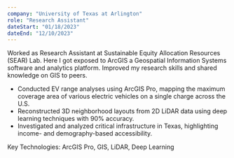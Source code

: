 ```yaml
---
company: "University of Texas at Arlington"
role: "Research Assistant"
dateStart: "01/18/2023"
dateEnd: "12/10/2023"
---
```


Worked as Research Assistant at Sustainable Equity Allocation Resources (SEAR) Lab. Here I got exposed to ArcGIS a Geospatial Information Systems software and analytics platform. Improved my research skills and shared knowledge on GIS to peers.

- Conducted EV range analyses using ArcGIS Pro, mapping the maximum coverage area of various electric vehicles on a single charge across the U.S.
- Reconstructed 3D neighborhood layouts from 2D LiDAR data using deep learning techniques with 90% accuracy.
- Investigated and analyzed critical infrastructure in Texas, highlighting income- and demography-based accessibility.

Key Technologies: ArcGIS Pro, GIS, LiDAR, Deep Learning
